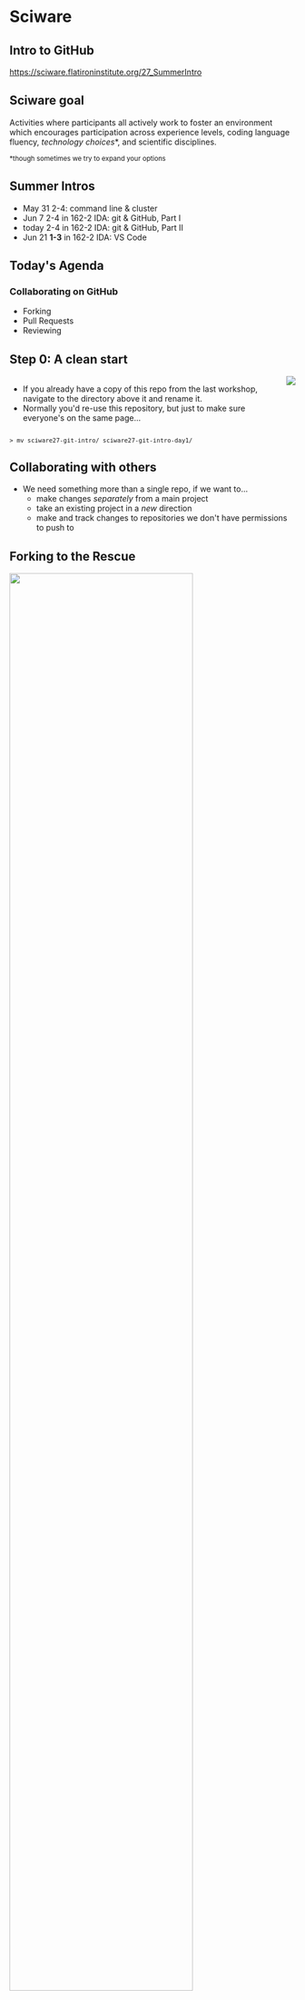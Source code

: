 # Sciware

## Intro to GitHub

https://sciware.flatironinstitute.org/27_SummerIntro


## Sciware goal

Activities where participants all actively work to foster an environment which encourages participation across experience levels, coding language fluency, *technology choices*\*, and scientific disciplines.

<small>\*though sometimes we try to expand your options</small>


## Summer Intros

- May 31 2-4: command line & cluster
- Jun 7 2-4 in 162-2 IDA: git & GitHub, Part I
- today 2-4 in 162-2 IDA: git & GitHub, Part II
- Jun 21 **1-3** in 162-2 IDA: VS Code

## Today's Agenda

### Collaborating on GitHub

- Forking
- Pull Requests
- Reviewing



## Step 0: A clean start

<div style="display: flex;">
<ul>
<li>If you already have a copy of this repo from the last workshop, navigate to the directory above it and rename it.</li>
<li>Normally you'd re-use this repository, but just to make sure everyone's on the same page...</li>
</ul>
<img src="https://imgs.xkcd.com/comics/git.png" style="height=14em; float: left;">
</div>

<pre  style="font-size:0.75em;">> mv sciware27-git-intro/ sciware27-git-intro-day1/
</pre>


## Collaborating with others

- We need something more than a single repo, if we want to...
   - make changes _separately_ from a main project
   - take an existing project in a _new_ direction
   - make and track changes to repositories we don't have permissions to push to


## Forking to the Rescue

<img width=80% src="./assets/Learn-Git-Graphics/Forking%20a%20Repo.png">


## Forking Workflow

1. Fork and clone the project
2. Add the code and push to your fork
3. Merge code into the main project
4. Keep your fork up to date



## Step 1: Fork and Clone

<img width=80% src="./assets/Learn-Git-Graphics/Clone%20the%20Fork.png">


## Step 1: Fork and Clone

<div>
    First we need to fork the repo
    https://github.com/flatironinstitute/sciware27-git-intro
    <img src="./assets/where_is_the_fork_button.png">
</div>
<style>
    pre {
    overflow-x: hidden;
    }
</style>

<div class="fragment">
    Next, we clone <em>our</em> fork of the repo:
    <pre  style="font-size:0.75em;">
        <code data-trim data-noescape class="language-zsh">
        ➜ git clone git@github.com:your_user_name/sciware27-git-intro.git
        </code>
    </pre>
</div>


## Step 2a: Add Your Code

- Add a file in `student_info` called `firstName_lastName.csv` with the following info:
   - Your full name
   - Your center
   - Your research focus
   - A fun fact


## Step 2a: Add Your Code

For example:

<pre  style="font-size:0.75em;">
    <code data-trim data-noescape class="language-plaintext">
Name,Center,Research Focus,Fun Fact
Robert Blackwell,SCC,high performance computing,violin!
    </code>
</pre>


## Step 2b: Push to Your Fork

<img width=80% src="./assets/Learn-Git-Graphics/Push%20to%20the%20Fork.png">


## Step 2b: Push to Your Fork

- Run `git add` on your file
- Commit it
- Push to your fork

For example:

<pre  style="font-size:0.75em;">
    <code data-trim data-noescape class="language-zsh">
➜ git status
...
➜ git add student_info/james_smith.csv
➜ git commit -m "Adding info for James Smith"
...
➜ git push origin main
    </code>
</pre>



## Step 3: Open a Pull Request
<img width=80% src="./assets/Learn-Git-Graphics/Open%20a%20Pull%20Request%20for%20the%20Fork.png">


## Step 3: Open a Pull Request

- Using your browser, navigate to your forked repository
- It should look something like this:

<img src="./assets/pull_request_button1.png">

- Click on the `Contribute` button


## Step 3: Open a Pull Request

<img src="./assets/pull_request_button2.png">

- Click on the `Open pull request` button


## Step 3: Open a Pull Request

<img src="./assets/pull_request_form.png" style="height: 80vh">


## Step 3: Open a Pull Request

Things to think about when making pull requests (PR):

<ul>
<li>Many projects have PR templates with information you need to fill out, <b><em>use them</em></b>!</li>
<li>Include <b><em>why</em></b> you're making the PR, what steps you took, and how it addresses a current problem.</li>
<li>Bug reports should <b><em>always</em></b> include a minimum working example.</li>
<li>PRs (and Issues) are a valuable <b><em>public</em></b> record, just like StackOverflow.</li>
</ul>



## Reviewing a Pull Request

As other students make PRs, go to the pull requests tab on GitHub.

![](./assets/pull_request_rev.png)


## Reviewing a Pull Request

Choose another student's PR and click on it.

![](./assets/pull_request_rev2.png)


Click on the commit to see the diff of their changes and hover over a line until you see the `+` symbol.

![](./assets/pull_request_rev3.png)


## PR Case Study

Here's an example of a PR _without_ a helpful description:

![](./assets/pr_case_study_bad.png)


## PR Case Study

Here's an example of a [PR](https://github.com/scikit-learn/scikit-learn/pull/20251) _with_ a helpful description:

<img height=70% width=60% src="./assets/pr_case_study_good.png">



# Survey

## http://bit.ly/sciware-github2-2022



## Step 4: Pull Other's Changes

<img width=80% src="./assets/fetch-upstream-3.png">


## Step 4: Pull Other's Changes

<img width=80% src="./assets/fetch-upstream-1.png">

<pre class="fragment" style="font-size:0.75em;">
    <code data-trim data-noescape class="language-zsh" data-line-numbers="1,4,5,10">
    ➜ git pull origin main
    </code>
</pre>



## Extra Resources

Check out and bookmark these tutorials for more information about git and the forking workflow:

- [Bitbucket: Making a Pull Request](https://www.atlassian.com/git/tutorials/making-a-pull-request)
- [CodeRefinery: Distributed version control and forking workflow](https://coderefinery.github.io/git-collaborative/03-distributed/)



# Survey

## http://bit.ly/sciware-github2-2022
